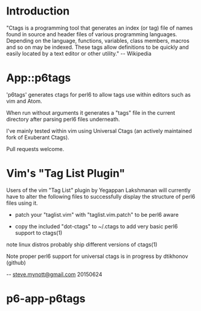 Introduction
============

"Ctags is a programming tool that generates an index (or tag) file of names
found in source and header files of various programming languages. Depending on
the language, functions, variables, class members, macros and so on may be
indexed. These tags allow definitions to be quickly and easily located by a
text editor or other utility." -- Wikipedia

App::p6tags
===========

'p6tags' generates ctags for perl6 to allow tags use within editors such as vim
and Atom.

When run without arguments it generates a "tags" file in the current directory
after parsing perl6 files underneath.

I've mainly tested within vim using Universal Ctags (an actively maintained
fork of Exuberant Ctags).

Pull requests welcome.

Vim's "Tag List Plugin"
=======================

Users of the vim "Tag List" plugin by Yegappan Lakshmanan will currently have
to alter the following files to successfully display the structure of perl6
files using it.

* patch your "taglist.vim" with "taglist.vim.patch" to be perl6 aware

* copy the included "dot-ctags" to ~/.ctags to add very basic perl6 support to ctags(1)

note linux distros probably ship different versions of ctags(1)

Note proper perl6 support for universal ctags is in progress by dtikhonov (github)

-- steve.mynott@gmail.com 20150624
# p6-app-p6tags
